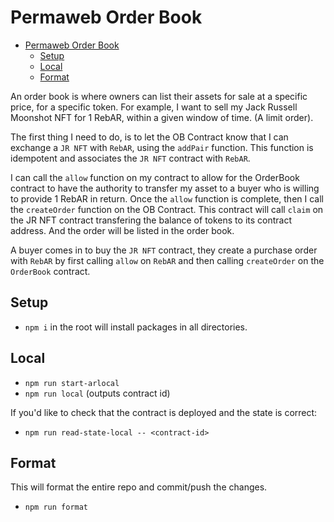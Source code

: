 # Permaweb Order Book
- [Permaweb Order Book](#permaweb-order-book)
  - [Setup](#setup)
  - [Local](#local)
  - [Format](#format)


An order book is where owners can list their assets for sale at a specific price, for a specific token. For example, I want to sell my Jack Russell Moonshot NFT for 1 RebAR, within a given window of time. (A limit order). 

The first thing I need to do, is to let the OB Contract know that I can exchange a `JR NFT` with `RebAR`, using the `addPair` function. This function is idempotent and associates the `JR NFT` contract with `RebAR`.

I can call the `allow` function on my contract to allow for the OrderBook contract to have the authority to transfer my asset to a buyer who is willing to provide 1 RebAR in return. Once the `allow` function is complete, then I call the `createOrder` function on the OB Contract. This contract will call `claim` on the JR NFT contract transfering the balance of tokens to its contract address. And the order will be listed in the order book.

A buyer comes in to buy the `JR NFT` contract, they create a purchase order with `RebAR` by first calling `allow` on `RebAR` and then calling `createOrder` on the `OrderBook` contract.

## Setup

- `npm i` in the root will install packages in all directories.

## Local

- `npm run start-arlocal`
- `npm run local` (outputs contract id)

If you'd like to check that the contract is deployed and the state is correct:

- `npm run read-state-local -- <contract-id>`

## Format

This will format the entire repo and commit/push the changes.

- `npm run format`
